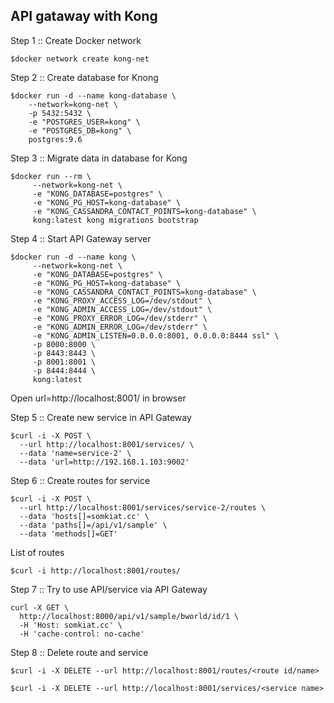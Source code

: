 ## API gataway with Kong

Step 1 :: Create Docker network
```
$docker network create kong-net
```

Step 2 :: Create database for Knong
```
$docker run -d --name kong-database \
    --network=kong-net \
    -p 5432:5432 \
    -e "POSTGRES_USER=kong" \
    -e "POSTGRES_DB=kong" \
    postgres:9.6
```

Step 3 :: Migrate data in database for Kong
```
$docker run --rm \
     --network=kong-net \
     -e "KONG_DATABASE=postgres" \
     -e "KONG_PG_HOST=kong-database" \
     -e "KONG_CASSANDRA_CONTACT_POINTS=kong-database" \
     kong:latest kong migrations bootstrap
```

Step 4 :: Start API Gateway server
```
$docker run -d --name kong \
     --network=kong-net \
     -e "KONG_DATABASE=postgres" \
     -e "KONG_PG_HOST=kong-database" \
     -e "KONG_CASSANDRA_CONTACT_POINTS=kong-database" \
     -e "KONG_PROXY_ACCESS_LOG=/dev/stdout" \
     -e "KONG_ADMIN_ACCESS_LOG=/dev/stdout" \
     -e "KONG_PROXY_ERROR_LOG=/dev/stderr" \
     -e "KONG_ADMIN_ERROR_LOG=/dev/stderr" \
     -e "KONG_ADMIN_LISTEN=0.0.0.0:8001, 0.0.0.0:8444 ssl" \
     -p 8000:8000 \
     -p 8443:8443 \
     -p 8001:8001 \
     -p 8444:8444 \
     kong:latest
```

Open url=http://localhost:8001/ in browser

Step 5 :: Create new service in API Gateway
```
$curl -i -X POST \
  --url http://localhost:8001/services/ \
  --data 'name=service-2' \
  --data 'url=http://192.168.1.103:9002'
```

Step 6 :: Create routes for service
```
$curl -i -X POST \
  --url http://localhost:8001/services/service-2/routes \
  --data 'hosts[]=somkiat.cc' \
  --data 'paths[]=/api/v1/sample' \
  --data 'methods[]=GET'
```

List of routes
```
$curl -i http://localhost:8001/routes/
```

Step 7 :: Try to use API/service via API Gateway
```
curl -X GET \
  http://localhost:8000/api/v1/sample/bworld/id/1 \
  -H 'Host: somkiat.cc' \
  -H 'cache-control: no-cache'
```

Step 8 :: Delete route and service

```
$curl -i -X DELETE --url http://localhost:8001/routes/<route id/name>

$curl -i -X DELETE --url http://localhost:8001/services/<service name>
```
